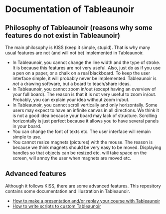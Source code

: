 # Documentation of Tableaunoir


## Philosophy of Tableaunoir (reasons why some features do not exist in Tableaunoir)

The main philosophy is KISS (keep it simple, stupid). That is why many usual features are not (and will not be) implemented in Tableaunoir. 
- In Tableaunoir, you cannot change the line width and the type of stroke. It is because this features are not very useful. Also, just do as if you use a pen on a paper, or a chalk on a real blackboard. To keep the user interface simple, it will probably never be implemented. Tableaunoir is *not* a drawing software, but a board to teach/share ideas.
- In Tableaunoir, you cannot zoom in/out (except having an overview of your full board). The reason is that it is not very useful to zoom in/out. Probably, you can explain your idea without zoom in/out.
- In Tableaunoir, you cannot scroll vertically and only horizontally. Some users may expect to have an infinite canvas in all directions. We think it is not a good idea because your board may lack of structure. Scrolling horizontally is just perfect because it allows you to have several panels in your board.
- You can change the font of texts etc. The user interface will remain simple to use.
- You cannot resize magnets (pictures) with the mouse. The reason is because we think magnets should be very easy to be moved. Displaying handles so that objects can be resized etc. will take space on the screen, will annoy the user when magnets are moved etc.

## Advanced features

Although it follows KISS, there are some advanced features. This repository contains some documentation and illustration in Tableaunoir.
- [How to make a presentation and/or replay your course with Tableaunoir](replay.md)
- [How to write scripts to custom Tableaunoir](scripts.md)

